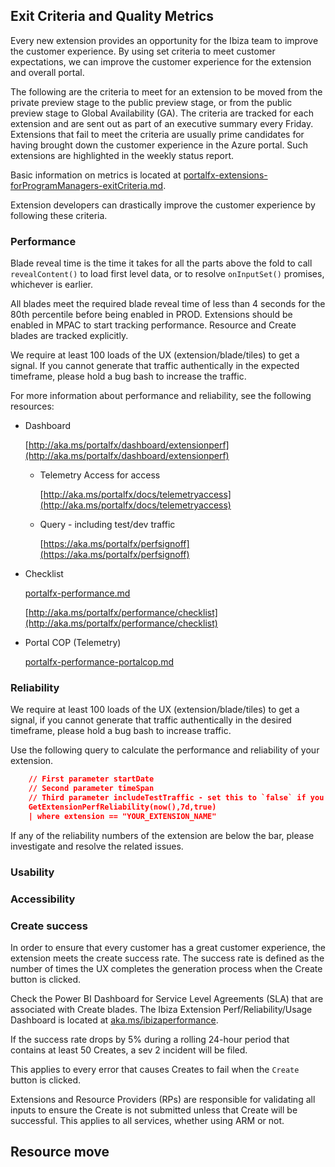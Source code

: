 <a name="exit-criteria-and-quality-metrics"></a>
## Exit Criteria and Quality Metrics

Every new extension provides an opportunity for the Ibiza team to improve the customer experience. By using set criteria to meet customer expectations, we can improve the customer experience for the extension and overall portal.

The following are the criteria to meet for an extension to be moved from the private preview stage to the public preview stage, or from the public preview stage to Global Availability (GA). The criteria are tracked for each extension and are sent out as part of an executive summary every Friday. Extensions that fail to meet the criteria are usually prime candidates for having brought down the customer experience in the Azure portal. Such extensions are highlighted in the weekly status report.

Basic information on metrics is located at  [portalfx-extensions-forProgramManagers-exitCriteria.md](portalfx-extensions-forProgramManagers-exitCriteria.md).

Extension developers can drastically improve the customer experience by following these criteria. 

<a name="exit-criteria-and-quality-metrics-performance"></a>
### Performance

Blade reveal time is the time it takes for all the parts above the fold to call ```revealContent()``` to load first level data, or to resolve ```onInputSet()``` promises, whichever is earlier.

All blades meet the required blade reveal time of less than 4 seconds for the 80th percentile before being enabled in PROD. Extensions should be enabled in MPAC to start tracking performance. Resource and Create blades are tracked explicitly. 

We require at least 100 loads of the UX (extension/blade/tiles) to get a signal. If you cannot generate that traffic authentically in the expected timeframe, please hold a bug bash to increase the traffic.

For more information about performance and reliability, see the following resources:

* Dashboard 

  [http://aka.ms/portalfx/dashboard/extensionperf](http://aka.ms/portalfx/dashboard/extensionperf)

  * Telemetry Access for access 
        
    [http://aka.ms/portalfx/docs/telemetryaccess](http://aka.ms/portalfx/docs/telemetryaccess)

  * Query - including test/dev traffic

    [https://aka.ms/portalfx/perfsignoff](https://aka.ms/portalfx/perfsignoff)

* Checklist

    [portalfx-performance.md](portalfx-performance.md)
        
   [http://aka.ms/portalfx/performance/checklist](http://aka.ms/portalfx/performance/checklist)

* Portal COP (Telemetry)

    [portalfx-performance-portalcop.md](portalfx-performance-portalcop.md)

<a name="exit-criteria-and-quality-metrics-reliability"></a>
### Reliability
    
We require at least 100 loads of the UX (extension/blade/tiles) to get a signal, if you cannot generate that traffic authentically in the desired timeframe, please hold a bug bash to increase traffic.

Use the following query to calculate the performance and reliability of your extension.
    
```json 
    // First parameter startDate
    // Second parameter timeSpan
    // Third parameter includeTestTraffic - set this to `false` if you are already in public preview
    GetExtensionPerfReliability(now(),7d,true) 
    | where extension == "YOUR_EXTENSION_NAME"
```

If any of the reliability numbers of the extension are below the bar, please investigate and resolve the related issues.

<a name="exit-criteria-and-quality-metrics-usability"></a>
### Usability



<a name="exit-criteria-and-quality-metrics-accessibility"></a>
### Accessibility



<a name="exit-criteria-and-quality-metrics-create-success"></a>
### Create success

In order to ensure that every customer has a great customer experience, the extension  meets the create success rate.  The success rate is defined as the number of times the UX completes the generation process when the Create button is clicked. 

Check the Power BI Dashboard for Service Level Agreements (SLA) that are associated with Create blades. The Ibiza Extension Perf/Reliability/Usage Dashboard is located at [aka.ms/ibizaperformance](aka.ms/ibizaperformance).

If the success rate drops by 5% during a rolling 24-hour period that contains at least 50 Creates, a sev 2 incident will be filed. 

This applies to every error that causes Creates to fail when the `Create` button is clicked.

Extensions and Resource Providers (RPs) are responsible for validating all inputs to ensure the Create is not submitted unless that
Create will be successful. This applies to all services, whether using ARM or not.

<a name="resource-move"></a>
## Resource move

